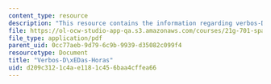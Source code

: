 ```yaml
---
content_type: resource
description: "This resource contains the information regarding verbos-D\xEDas-Horas."
file: https://ol-ocw-studio-app-qa.s3.amazonaws.com/courses/21g-701-spanish-i-fall-2003/d209c3121c4ae1181c456baa4cffea66_MIT21G_701F03_5verbos.pdf
file_type: application/pdf
parent_uid: 0cc77aeb-9d79-6c9b-9939-d35082c099f4
resourcetype: Document
title: "Verbos-D\xEDas-Horas"
uid: d209c312-1c4a-e118-1c45-6baa4cffea66
---
```

